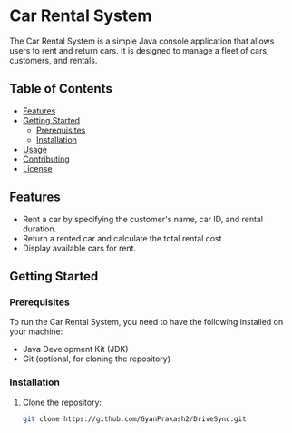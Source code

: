 # Car Rental System

The Car Rental System is a simple Java console application that allows users to rent and return cars. It is designed to manage a fleet of cars, customers, and rentals.

## Table of Contents
- [Features](#features)
- [Getting Started](#getting-started)
  - [Prerequisites](#prerequisites)
  - [Installation](#installation)
- [Usage](#usage)
- [Contributing](#contributing)
- [License](#license)

## Features

- Rent a car by specifying the customer's name, car ID, and rental duration.
- Return a rented car and calculate the total rental cost.
- Display available cars for rent.

## Getting Started

### Prerequisites

To run the Car Rental System, you need to have the following installed on your machine:

- Java Development Kit (JDK)
- Git (optional, for cloning the repository)

### Installation

1. Clone the repository:

   ```bash
   git clone https://github.com/GyanPrakash2/DriveSync.git
